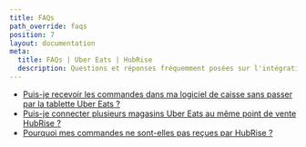 ```yaml
---
title: FAQs
path_override: faqs
position: 7
layout: documentation
meta:
  title: FAQs | Uber Eats | HubRise
  description: Questions et réponses fréquemment posées sur l'intégration de Uber Eats avec HubRise.
---
```


- [Puis-je recevoir les commandes dans ma logiciel de caisse sans passer par la tablette Uber Eats&nbsp;?](/apps/uber-eats/faqs/recevoir-commandes-sans-tablette/)
- [Puis-je connecter plusieurs magasins Uber Eats au même point de vente HubRise&nbsp;?](/apps/uber-eats/faqs/connecter-plusieurs-restaurants-uber-eats/)
- [Pourquoi mes commandes ne sont-elles pas reçues par HubRise&nbsp;?](/apps/uber-eats/faqs/commandes-non-recues/)
